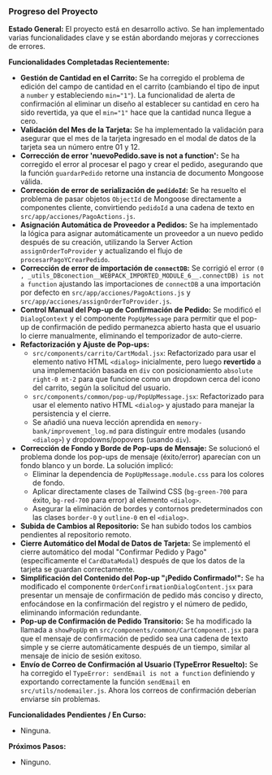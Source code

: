 ### Progreso del Proyecto

**Estado General:**
El proyecto está en desarrollo activo. Se han implementado varias funcionalidades clave y se están abordando mejoras y correcciones de errores.

**Funcionalidades Completadas Recientemente:**
*   **Gestión de Cantidad en el Carrito:** Se ha corregido el problema de edición del campo de cantidad en el carrito (cambiando el tipo de input a `number` y estableciendo `min="1"`). La funcionalidad de alerta de confirmación al eliminar un diseño al establecer su cantidad en cero ha sido revertida, ya que el `min="1"` hace que la cantidad nunca llegue a cero.
*   **Validación del Mes de la Tarjeta:** Se ha implementado la validación para asegurar que el mes de la tarjeta ingresado en el modal de datos de la tarjeta sea un número entre 01 y 12.
*   **Corrección de error 'nuevoPedido.save is not a function':** Se ha corregido el error al procesar el pago y crear el pedido, asegurando que la función `guardarPedido` retorne una instancia de documento Mongoose válida.
*   **Corrección de error de serialización de `pedidoId`:** Se ha resuelto el problema de pasar objetos `ObjectId` de Mongoose directamente a componentes cliente, convirtiendo `pedidoId` a una cadena de texto en `src/app/acciones/PagoActions.js`.
*   **Asignación Automática de Proveedor a Pedidos:** Se ha implementado la lógica para asignar automáticamente un proveedor a un nuevo pedido después de su creación, utilizando la Server Action `assignOrderToProvider` y actualizando el flujo de `procesarPagoYCrearPedido`.
*   **Corrección de error de importación de `connectDB`:** Se corrigió el error `(0 , _utils_DBconection__WEBPACK_IMPORTED_MODULE_6__.connectDB) is not a function` ajustando las importaciones de `connectDB` a una importación por defecto en `src/app/acciones/PagoActions.js` y `src/app/acciones/assignOrderToProvider.js`.
*   **Control Manual del Pop-up de Confirmación de Pedido:** Se modificó el `DialogContext` y el componente `PopUpMessage` para permitir que el pop-up de confirmación de pedido permanezca abierto hasta que el usuario lo cierre manualmente, eliminando el temporizador de auto-cierre.
*   **Refactorización y Ajuste de Pop-ups:**
    *   `src/components/carrito/CartModal.jsx`: Refactorizado para usar el elemento nativo HTML `<dialog>` inicialmente, pero luego **revertido** a una implementación basada en `div` con posicionamiento `absolute right-0 mt-2` para que funcione como un dropdown cerca del icono del carrito, según la solicitud del usuario.
    *   `src/components/common/pop-up/PopUpMessage.jsx`: Refactorizado para usar el elemento nativo HTML `<dialog>` y ajustado para manejar la persistencia y el cierre.
    *   Se añadió una nueva lección aprendida en `memory-bank/improvement_log.md` para distinguir entre modales (usando `<dialog>`) y dropdowns/popovers (usando `div`).
*   **Corrección de Fondo y Borde de Pop-ups de Mensaje:** Se solucionó el problema donde los pop-ups de mensaje (éxito/error) aparecían con un fondo blanco y un borde. La solución implicó:
    *   Eliminar la dependencia de `PopUpMessage.module.css` para los colores de fondo.
    *   Aplicar directamente clases de Tailwind CSS (`bg-green-700` para éxito, `bg-red-700` para error) al elemento `<dialog>`.
    *   Asegurar la eliminación de bordes y contornos predeterminados con las clases `border-0` y `outline-0` en el `<dialog>`.
*   **Subida de Cambios al Repositorio:** Se han subido todos los cambios pendientes al repositorio remoto.
*   **Cierre Automático del Modal de Datos de Tarjeta:** Se implementó el cierre automático del modal "Confirmar Pedido y Pago" (específicamente el `CardDataModal`) después de que los datos de la tarjeta se guardan correctamente.
*   **Simplificación del Contenido del Pop-up "¡Pedido Confirmado!":** Se ha modificado el componente `OrderConfirmationDialogContent.jsx` para presentar un mensaje de confirmación de pedido más conciso y directo, enfocándose en la confirmación del registro y el número de pedido, eliminando información redundante.
*   **Pop-up de Confirmación de Pedido Transitorio:** Se ha modificado la llamada a `showPopUp` en `src/components/common/CartComponent.jsx` para que el mensaje de confirmación de pedido sea una cadena de texto simple y se cierre automáticamente después de un tiempo, similar al mensaje de inicio de sesión exitoso.
*   **Envío de Correo de Confirmación al Usuario (TypeError Resuelto):** Se ha corregido el `TypeError: sendEmail is not a function` definiendo y exportando correctamente la función `sendEmail` en `src/utils/nodemailer.js`. Ahora los correos de confirmación deberían enviarse sin problemas.

**Funcionalidades Pendientes / En Curso:**
*   Ninguna.

**Próximos Pasos:**
*   Ninguno.
